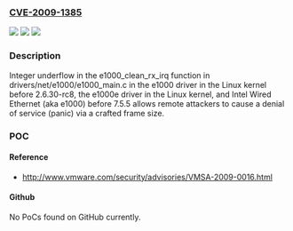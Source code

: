 ### [CVE-2009-1385](https://cve.mitre.org/cgi-bin/cvename.cgi?name=CVE-2009-1385)
![](https://img.shields.io/static/v1?label=Product&message=n%2Fa&color=blue)
![](https://img.shields.io/static/v1?label=Version&message=n%2Fa&color=blue)
![](https://img.shields.io/static/v1?label=Vulnerability&message=n%2Fa&color=brighgreen)

### Description

Integer underflow in the e1000_clean_rx_irq function in drivers/net/e1000/e1000_main.c in the e1000 driver in the Linux kernel before 2.6.30-rc8, the e1000e driver in the Linux kernel, and Intel Wired Ethernet (aka e1000) before 7.5.5 allows remote attackers to cause a denial of service (panic) via a crafted frame size.

### POC

#### Reference
- http://www.vmware.com/security/advisories/VMSA-2009-0016.html

#### Github
No PoCs found on GitHub currently.


